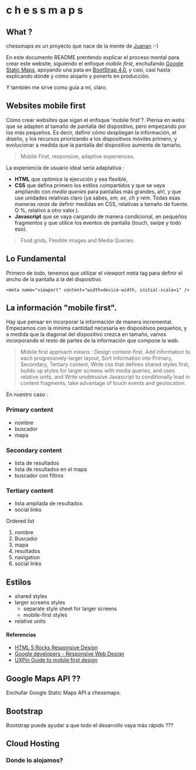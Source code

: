 # c h e s s m a p s

## What ?
chessmaps es un proyecto que nace de la mente de [Juanan](https://github.com/jamvius) :-)

En este documento README prentendo explicar el proceso mental para crear este website, siguiendo el enfoque _mobile first_, enchufando [Google Static Maps](https://developers.google.com/maps/documentation/static-maps/intro?hl=es-419#quick_example), apoyando una pata en [BootStrap 4.0](https://getbootstrap.com/docs/4.0/getting-started/introduction/), y casi, casi hasta explicando dónde y cómo alojarlo y ponerlo en producción.

Y también me sirve como guía a mí, claro.

## Websites mobile first
Cómo crear websites que sigan el enfoque 'mobile first'?.
Piensa en webs que se adapten al tamaño de pantalla del dispositivo, pero empezando por los más pequeños.
Es decir, definir cómo despliegan la información, el diseño, y los recursos priorizando a los dispositivos móviles primero, y evolucionar a medida que la pantalla del dispositivo aumenta de tamaño.

> Mobile First, responsive, adaptive experiences.

La experiencia de usuario ideal sería adaptativa :
- **HTML** que optimice la ejecución y sea flexible,
- **CSS** que defina primero los estilos compartidos y que se vaya ampliando con _media queries_ para pantallas más grandes, ah!, y que use unidades relativas claro (ya sabes, _em, ex, ch y rem_. Todas esas maneras _raras_ de definir medidas en CSS, relativas a tamaño de fuente. O %, relativo a otro valor.).
- **Javascript** que se vaya cargando de manera condicional, en pequeños fragmentos y que utilice los eventos de pantalla (touch, swipe y todo eso).

> Fluid grids, Flexible images and Media Queries


## Lo Fundamental
Primero de todo, tenemos que utilizar el viewport meta tag para definir el ancho de la pantalla a la del dispositivo.

````
<meta name="viewport" content="width=device-width, initial-scale=1" />
````


## La información "mobile first".

Hay que pensar en incorporar la información de manera incremental. Empezamos con la minima cantidad necesaria en dispositivos pequeños, y a medida que la diagonal del dispositivo crezca en tamaño, vamos incorporando el resto de partes de la información que compone la web.

> Mobile first approach means :
> Design content-first. Add information to each progressively-larger layout,
> Sort information into Primary, Secondary, Tertiary content,
> Write css that defines shared styles first, builds up styles for larger screens with media queries, and uses relative units,
and
> Write unobtrusive Javascript to conditionally load in content fragments, take advantage of touch events and geolocation.


En nuestro caso :
### Primary content
- nombre
- buscador
- mapa

### Secondary content
- lista de resultados
- lista de resultados en el mapa
- buscador con filtros

### Tertiary content
- lista ampliada de resultados
- social links


Ordered list
1. nombre
2. Buscador
3. mapa
4. resultados
5. navigation
6. social links


## Estilos

- shared styles
- larger screens styles
  - separate style sheet for larger screens
  - mobile-first styles
- relative units



#### Referencias
- [HTML 5 Rocks Responsive Design](https://www.html5rocks.com/en/mobile/responsivedesign/)
- [Google developers - Responsive Web Design](https://developers.google.com/web/fundamentals/design-and-ux/responsive/)
- [UXPin Guide to mobile first design](https://www.uxpin.com/studio/blog/a-hands-on-guide-to-mobile-first-design/)



## Google Maps API ??

 Enchufar Google Static Maps API a chessmaps.

## Bootstrap

Bootstrap puede ayudar a que todo el desarrollo vaya más rápido ???

## Cloud Hosting

### Donde lo alojamos?
